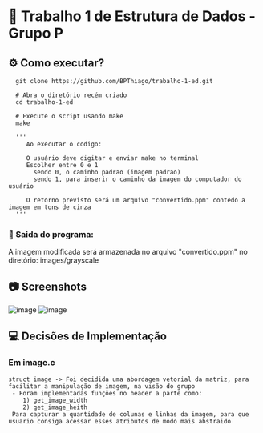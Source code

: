 # :briefcase: Trabalho 1 de Estrutura de Dados - Grupo P

## :gear: Como executar?

```shell
  git clone https://github.com/BPThiago/trabalho-1-ed.git
  
  # Abra o diretório recém criado
  cd trabalho-1-ed
  
  # Execute o script usando make
  make

  '''
     Ao executar o codigo:

     O usuário deve digitar e enviar make no terminal
     Escolher entre 0 e 1 
       sendo 0, o caminho padrao (imagem padrao)
       sendo 1, para inserir o caminho da imagem do computador do usuário

     O retorno previsto será um arquivo "convertido.ppm" contedo a imagem em tons de cinza
  '''
```

### :open_file_folder: Saida do programa: 
  A imagem modificada será armazenada no arquivo "convertido.ppm" no diretório: images/grayscale

## :camera: Screenshots

  ![image](https://github.com/BPThiago/trabalho-1-ed/assets/116036044/0a4b20d9-ac4f-4e55-b829-392766bd6f84) ![image](https://github.com/BPThiago/trabalho-1-ed/assets/116036044/c74838bf-f0b2-4438-a786-76365b68f6e3)


## :computer: Decisões de Implementação 

### Em image.c

    struct image -> Foi decidida uma abordagem vetorial da matriz, para facilitar a manipulação de imagem, na visão do grupo 
     - Foram implementadas funções no header a parte como: 
        1) get_image_width
        2) get_image_heith
     Para capturar a quantidade de colunas e linhas da imagem, para que usuario consiga acessar esses atributos de modo mais abstraido 
